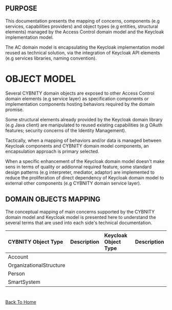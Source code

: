 ## PURPOSE
This documentation presents the mapping of concerns, components (e.g services, capabilities providers) and object types (e.g entities, structural elements) managed by the Access Control domain model and the Keycloak implementation model.

The AC domain model is encapsulating the Keycloak implementation model reused as technical solution, via the integration of Keycloak API elements (e.g services libraries, naming convention).

# OBJECT MODEL
Several CYBNITY domain objects are exposed to other Access Control domain elements (e.g service layer) as specification components or implementation components hosting behaviors required by the domain promise.

Some structural elements already provided by the Keycloak domain library (e.g Java client) are manipulated to reused existing capabilities (e.g OAuth features; security concerns of the Identity Management).

Tactically, when a mapping of behaviors and/or data is managed between Keycloak components and CYBNITY domain model components, an encapsulation approach is primary selected.

When a specific enhancement of the Keycloak domain model doesn't make sens in terms of quality or addionnal required feature, some standard design patterns (e.g interpreter, mediator, adaptor) are implemented to reduce the proliferation of direct dependency of Keycloak domain model to external other components (e.g CYBNITY domain service layer).

## DOMAIN OBJECTS MAPPING
The conceptual mapping of main concerns supported by the CYBNITY domain model and Keycloak model is presented here to understand the several terms that are used into each side's technical documentation.

|CYBNITY Object Type|Description|Keycloak Object Type|Description|
| :-- | :-- | :-- | :-- |
|Account| | | |
|OrganizationalStructure| | | |
|Person| | | |
|SmartSystem| | | |



#
[Back To Home](/README.md)
